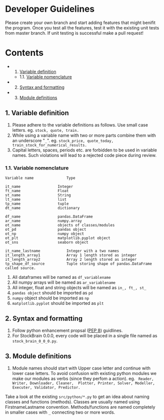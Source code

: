 # Developer Guidelines
Please create your own branch and start adding features that might benifit the program. Once you test all the features, test it with the existing unit tests from master branch. If unit testing is successful make a pull request!

# Contents
<!-- vscode-markdown-toc -->
* 1. [Variable definition](#Variabledefinition)
	* 1.1. [Variable nomenclature](#Variablenomenclature)
* 2. [Syntax and formatting](#Syntaxandformatting)
* 3. [Module definitions](#Moduledefinitions)

<!-- vscode-markdown-toc-config
	numbering=true
	autoSave=true
	/vscode-markdown-toc-config -->
<!-- /vscode-markdown-toc -->

##  1. <a name='Variabledefinition'></a>Variable definition

1. Please adhere to the variable definitions as follows. Use small case letters. eg. ```stock, quote, train.``` 
2. While using a variable name with two or more parts combine them with an underscore "```_```". eg. ``` stock_price, quote_today, train_stock_for_numerical_results. ```
3. Capital letters, spaces, periods etc. are forbidden to be used in variable names. Such violations will lead to a rejected code piece during review.

###  1.1. <a name='Variablenomenclature'></a>Variable nomenclature

```
Variable name				Type

it_name					Integer 
ft_name					Float
st_name					String
lt_name					list
tp_name					tuple
dt_name					dictionary

df_name					pandas.DataFrame
ar_name					numpy.array
ot_name					objects of classes/modules
ot_pd					pandas object
ot_np					numpy object
ot_plt					matplotlib.pyplot object 
ot_sns					seaborn object 

it_name_lastname			Integer with a two names
it_length_array1			Array 1 length stored as integer
it_length_array2			Array 2 length stored as integer
tp_shape_df_source			Tuple storing shape of pandas.DataFrame called source.

```
1. All dataframes will be named as ```df_variablename```
2. All numpy arrays will be named as ```ar_variablename```
3. All integer, float and string objects will be named as ```in_, ft_, st_```
4. ```pandas object``` should be imported as ```pd``` 
5. ```numpy``` object should be imported as ```np ```
6. ```matplotlib.pyplot``` should be imported as ```plt``` 

##  2. <a name='Syntaxandformatting'></a>Syntax and formatting

1. Follow python enhancement propsal ([PEP 8](https://www.python.org/dev/peps/pep-0008/)) guidlines.
2. For StockBrain 0.0.0, every code will be placed in a single file named as ``` stock_brain_0_0_0.py ```. 

##  3. <a name='Moduledefinitions'></a>Module definitions

1. Module names should start with Upper case letter and continue with lower case letters. To avoid confusion with existing python modules we make our modules as verbs (since they perfom a action). eg. ``` Reader, Writer, Downloader, Cleaner,  Plotter, Printer, Solver, Modeller, Executer, Validator, Predictor.```

Take a look at the existing ```src/python/*.py``` to get an idea about naming classes and functions (methods). Classes are usually named using FirstnameLastname convention. Methods/functions are named completely in smaller cases with ```_``` connecting two or more words.

